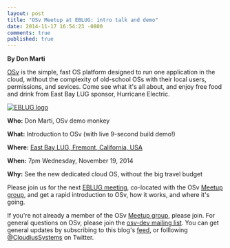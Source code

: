 ```yaml
---
layout: post
title: "OSv Meetup at EBLUG: intro talk and demo"
date: 2014-11-17 16:54:23 -0800
comments: true
published: true
---
```


**By Don Marti**

[OSv](http://osv.io/) is the simple, fast OS platform designed to run one application in the cloud, without the complexity of old-school OSs with their local users, permissions, and sevices.  Come see what it's all about, and enjoy free food and drink from East Bay LUG sponsor, Hurricane Electric.

[![EBLUG logo](http://www.eblug.org/images/eblugdev-logo-transparent-75px.png)](http://www.eblug.org/)

**Who:** Don Marti, OSv demo monkey

**What:** Introduction to OSv (with live 9-second build demo!)

**Where:** [East Bay LUG, Fremont, California, USA](http://www.eblug.org/index.html)

**When:** 7pm Wednesday, November 19, 2014

**Why:**  See the new dedicated cloud OS, without the big travel budget

Please join us for the next [EBLUG meeting](http://www.eblug.org/index.html), co-located with the OSv [Meetup group](http://www.meetup.com/OSv-Developer-Meetup/), and get a rapid introduction to OSv, how it works, and where it's going.  

If you're not already a member of the OSv [Meetup group](http://www.meetup.com/OSv-Developer-Meetup/), please join.  For general questions on OSv, please join the [osv-dev mailing list](https://groups.google.com/forum/#!forum/osv-dev).  You can get general updates by subscribing to this blog's [feed](http://osv.io/blog/atom.xml), or folllowing [@CloudiusSystems](https://twitter.com/CloudiusSystems) on Twitter.

